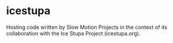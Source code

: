 # icestupa
Hosting code written by Slow Motion Projects in the context of its collaboration with the Ice Stupa Project (icestupa.org).
